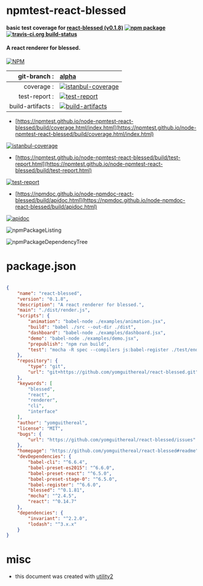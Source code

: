 # npmtest-react-blessed

#### basic test coverage for  [react-blessed (v0.1.8)](https://github.com/yomguithereal/react-blessed#readme)  [![npm package](https://img.shields.io/npm/v/npmtest-react-blessed.svg?style=flat-square)](https://www.npmjs.org/package/npmtest-react-blessed) [![travis-ci.org build-status](https://api.travis-ci.org/npmtest/node-npmtest-react-blessed.svg)](https://travis-ci.org/npmtest/node-npmtest-react-blessed)

#### A react renderer for blessed.

[![NPM](https://nodei.co/npm/react-blessed.png?downloads=true&downloadRank=true&stars=true)](https://www.npmjs.com/package/react-blessed)

| git-branch : | [alpha](https://github.com/npmtest/node-npmtest-react-blessed/tree/alpha)|
|--:|:--|
| coverage : | [![istanbul-coverage](https://npmtest.github.io/node-npmtest-react-blessed/build/coverage.badge.svg)](https://npmtest.github.io/node-npmtest-react-blessed/build/coverage.html/index.html)|
| test-report : | [![test-report](https://npmtest.github.io/node-npmtest-react-blessed/build/test-report.badge.svg)](https://npmtest.github.io/node-npmtest-react-blessed/build/test-report.html)|
| build-artifacts : | [![build-artifacts](https://npmtest.github.io/node-npmtest-react-blessed/glyphicons_144_folder_open.png)](https://github.com/npmtest/node-npmtest-react-blessed/tree/gh-pages/build)|

- [https://npmtest.github.io/node-npmtest-react-blessed/build/coverage.html/index.html](https://npmtest.github.io/node-npmtest-react-blessed/build/coverage.html/index.html)

[![istanbul-coverage](https://npmtest.github.io/node-npmtest-react-blessed/build/screenCapture.buildCi.browser.%252Ftmp%252Fbuild%252Fcoverage.lib.html.png)](https://npmtest.github.io/node-npmtest-react-blessed/build/coverage.html/index.html)

- [https://npmtest.github.io/node-npmtest-react-blessed/build/test-report.html](https://npmtest.github.io/node-npmtest-react-blessed/build/test-report.html)

[![test-report](https://npmtest.github.io/node-npmtest-react-blessed/build/screenCapture.buildCi.browser.%252Ftmp%252Fbuild%252Ftest-report.html.png)](https://npmtest.github.io/node-npmtest-react-blessed/build/test-report.html)

- [https://npmdoc.github.io/node-npmdoc-react-blessed/build/apidoc.html](https://npmdoc.github.io/node-npmdoc-react-blessed/build/apidoc.html)

[![apidoc](https://npmdoc.github.io/node-npmdoc-react-blessed/build/screenCapture.buildCi.browser.%252Ftmp%252Fbuild%252Fapidoc.html.png)](https://npmdoc.github.io/node-npmdoc-react-blessed/build/apidoc.html)

![npmPackageListing](https://npmtest.github.io/node-npmtest-react-blessed/build/screenCapture.npmPackageListing.svg)

![npmPackageDependencyTree](https://npmtest.github.io/node-npmtest-react-blessed/build/screenCapture.npmPackageDependencyTree.svg)



# package.json

```json

{
    "name": "react-blessed",
    "version": "0.1.8",
    "description": "A react renderer for blessed.",
    "main": "./dist/render.js",
    "scripts": {
        "animation": "babel-node ./examples/animation.jsx",
        "build": "babel ./src --out-dir ./dist",
        "dashboard": "babel-node ./examples/dashboard.jsx",
        "demo": "babel-node ./examples/demo.jsx",
        "prepublish": "npm run build",
        "test": "mocha -R spec --compilers js:babel-register ./test/endpoint.js"
    },
    "repository": {
        "type": "git",
        "url": "git+https://github.com/yomguithereal/react-blessed.git"
    },
    "keywords": [
        "blessed",
        "react",
        "renderer",
        "cli",
        "interface"
    ],
    "author": "yomguithereal",
    "license": "MIT",
    "bugs": {
        "url": "https://github.com/yomguithereal/react-blessed/issues"
    },
    "homepage": "https://github.com/yomguithereal/react-blessed#readme",
    "devDependencies": {
        "babel-cli": "^6.6.4",
        "babel-preset-es2015": "^6.6.0",
        "babel-preset-react": "^6.5.0",
        "babel-preset-stage-0": "^6.5.0",
        "babel-register": "^6.6.0",
        "blessed": "^0.1.81",
        "mocha": "^2.4.5",
        "react": "^0.14.7"
    },
    "dependencies": {
        "invariant": "^2.2.0",
        "lodash": "^3.x.x"
    }
}
```



# misc
- this document was created with [utility2](https://github.com/kaizhu256/node-utility2)
